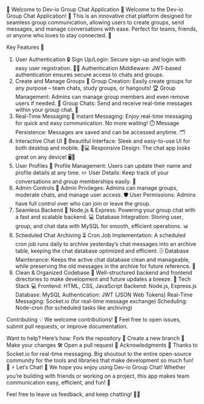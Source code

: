 🎉 Welcome to Dev-io Group Chat Application 🎉
Welcome to the Dev-io Group Chat Application! 🚀 This is an innovative chat platform designed for seamless group communication, allowing users to create groups, send messages, and manage conversations with ease. Perfect for teams, friends, or anyone who loves to stay connected. 💬

Key Features 🚀
1. User Authentication 🔒
Sign Up/Login: Secure sign-up and login with easy user registration. 🚪🔑
Authentication Middleware: JWT-based authentication ensures secure access to chats and groups.
2. Create and Manage Groups 👫
Group Creation: Easily create groups for any purpose – team chats, study groups, or hangouts! 🏆
Group Management: Admins can manage group members and even remove users if needed. 👑
Group Chats: Send and receive real-time messages within your group chat. 🎤
3. Real-Time Messaging 💬
Instant Messaging: Enjoy real-time messaging for quick and easy communication. No more waiting! ⏱️
Message Persistence: Messages are saved and can be accessed anytime. 🗂️
4. Interactive Chat UI 🎨
Beautiful Interface: Sleek and easy-to-use UI for both desktop and mobile. 📱💻
Responsive Design: The chat app looks great on any device! 🖥️📲
5. User Profiles 📝
Profile Management: Users can update their name and profile details at any time. ✏️
User Details: Keep track of your conversations and group memberships easily. 👤
6. Admin Controls 👑
Admin Privileges: Admins can manage groups, moderate chats, and manage user access. 🛡️
User Permissions: Admins have full control over who can join or leave the group.
7. Seamless Backend 🚀
Node.js & Express: Powering your group chat with a fast and scalable backend. 💻
Database Integration: Storing user, group, and chat data with MySQL for smooth, efficient operations. 📊
8. Scheduled Chat Archiving ⏳
Cron Job Implementation: A scheduled cron job runs daily to archive yesterday’s chat messages into an archive table, keeping the chat database optimized and efficient. 🗄️
Database Maintenance: Keeps the active chat database clean and manageable, while preserving the old messages in the archive for future reference. 📅
9. Clean & Organized Codebase 📁
Well-structured backend and frontend directories to make development and future updates a breeze. 🧹
Tech Stack 💻
Frontend: HTML, CSS, JavaScript
Backend: Node.js, Express.js
Database: MySQL
Authentication: JWT (JSON Web Tokens)
Real-Time Messaging: Socket.io (for real-time message exchange)
Scheduling: Node-cron (for scheduled tasks like archiving)

Contributing 💡
We welcome contributions! 🙌
Feel free to open issues, submit pull requests, or improve documentation.

Want to help? Here’s how:
Fork the repository 🍴
Create a new branch 📄
Make your changes 🛠️
Open a pull request 🚀
Acknowledgments 💙
Thanks to Socket.io for real-time messaging.
Big shoutout to the entire open-source community for the tools and libraries that make development so much fun! 🎉
⚡ Let’s Chat! 🚀
We hope you enjoy using Dev-io Group Chat! Whether you’re building with friends or working on a project, this app makes team communication easy, efficient, and fun! 🙌

Feel free to leave us feedback, and keep chatting! 💬😊
